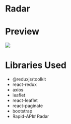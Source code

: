 # Radar

# Preview

![](/public/radar2.gif)


# Libraries Used

- @reduxjs/toolkit
- react-redux
- axios
- leaflet
- react-leaflet
- react-paginate
- bootstrap
- Rapid-API# Radar

